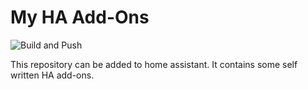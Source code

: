 # My HA Add-Ons
![Build and Push](https://github.com/Jeroen7V/ha_addons/workflows/Build%20and%20Push/badge.svg)

This repository can be added to home assistant. It contains some self written HA add-ons.